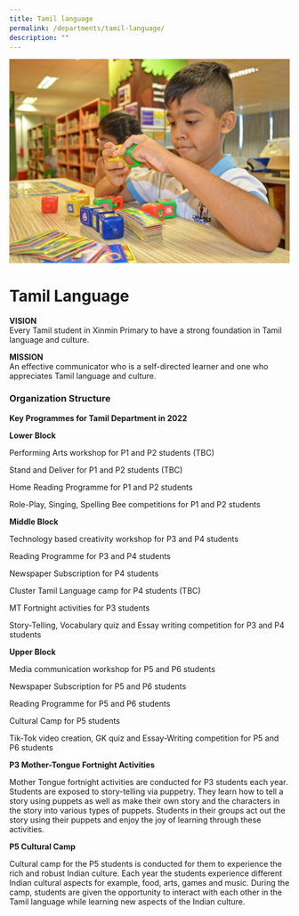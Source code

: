 ```yaml
---
title: Tamil language
permalink: /departments/tamil-language/
description: ""
---
```

![](/images/Department%20Pics/tamil%20language%20s.jpg)

# **Tamil Language**

**VISION**    
Every Tamil student in Xinmin Primary to have a strong foundation in Tamil language and culture.

**MISSION**    
An effective communicator who is a self-directed learner and one who appreciates Tamil language and culture.

### Organization Structure


**Key Programmes for Tamil Department in 2022**

**Lower Block**

Performing Arts workshop for P1 and P2 students (TBC)

Stand and Deliver for P1 and P2 students (TBC)

Home Reading Programme for P1 and P2 students

Role-Play, Singing, Spelling Bee competitions for P1 and P2 students

**Middle Block**

Technology based creativity workshop for P3 and P4 students

Reading Programme for P3 and P4 students

Newspaper Subscription for P4 students

Cluster Tamil Language camp for P4 students (TBC)

MT Fortnight activities for P3 students

Story-Telling, Vocabulary quiz and Essay writing competition for P3 and P4 students

**Upper Block**

Media communication workshop for P5 and P6 students

Newspaper Subscription for P5 and P6 students

Reading Programme for P5 and P6 students

Cultural Camp for P5 students

Tik-Tok video creation, GK quiz and Essay-Writing competition for P5 and P6 students

**P3 Mother-Tongue Fortnight Activities**

Mother Tongue fortnight activities are conducted for P3 students each year. Students are exposed to story-telling via puppetry. They learn how to tell a story using puppets as well as make their own story and the characters in the story into various types of puppets. Students in their groups act out the story using their puppets and enjoy the joy of learning through these activities.



**P5 Cultural Camp**

Cultural camp for the P5 students is conducted for them to experience the rich and robust Indian culture. Each year the students experience different Indian cultural aspects for example, food, arts, games and music. During the camp, students are given the opportunity to interact with each other in the Tamil language while learning new aspects of the Indian culture.